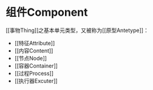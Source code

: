 # 组件Component

[[事物Thing]]之基本单元类型，又被称为[[原型Antetype]]：
- [[特征Attribute]]
- [[内容Content]]
- [[节点Node]]
- [[容器Container]]
- [[过程Process]]
- [[执行器Excuter]]
